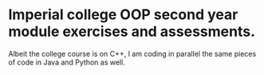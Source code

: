 # Imperial college OOP second year module exercises and assessments.
Albeit the college course is on C++, I am coding in parallel the same pieces of code in Java and Python as well.
